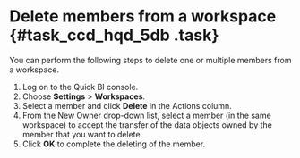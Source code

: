 # Delete members from a workspace {#task_ccd_hqd_5db .task}

You can perform the following steps to delete one or multiple members from a workspace.

1.   Log on to the Quick BI console. 
2.  Choose **Settings** \> **Workspaces**. 
3.   Select a member and click **Delete** in the Actions column. 
4.   From the New Owner drop-down list, select a member \(in the same workspace\) to accept the transfer of the data objects owned by the member that you want to delete. 
5.   Click **OK** to complete the deleting of the member. 

